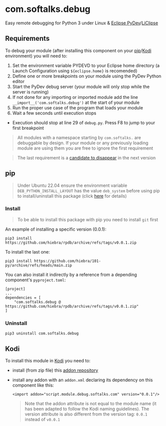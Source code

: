 # com.softalks.debug
Easy remote debugging for Python 3 under Linux & [Eclipse PyDev](https://www.pydev.org/)/[LiClipse](https://www.liclipse.com/)
## Requirements
To debug your module (after installing this component on your [pip](#pip)/[Kodi](#Kodi) environment) you will need to: 
1. Set the environment variable PYDEVD to your Eclipse home directory (a Launch Configuration using `${eclipse.home}` is recomended)
1. Define one or more breakpoints on your module using the PyDev Python editor
1. Start the PyDev debug server (your module will only stop while the server is running)
1. If not done for any importing or imported module add the line `__import__('com.softalks.debug')` at the start of your module 
1. Run the proper use case of the program that loads your module
1. Wait a few seconds until execution stops
* Execution should stop at line 29 of `debug.py`. Press F8 to jump to your first breakpoint
> All modules with a namespace starting by `com.softalks.` are debuggable by design. If your module or any previously loading module are using them you are free to ignore the first requirement

> The last requirement is a [candidate to disappear](https://github.com/hiebra/rpdb/issues/1) in the next version
## pip
> Under Ubuntu 22.04 ensure the environment variable `DEB_PYTHON_INSTALL_LAYOUT` has the value `deb_system` before using pip to install/uninstall this package (click [here](https://github.com/pypa/setuptools/issues/3269#issuecomment-1254507377) for details)
### Install
> To be able to install this package with pip you need to install `git` first

An example of installing a specific version (0.0.1):
```
pip3 install https://github.com/hiebra/rpdb/archive/refs/tags/v0.0.1.zip
```
To install the last one:
```
pip3 install https://github.com/hiebra/101-py/archive/refs/heads/main.zip
```
You can also install it indirectly by a reference from a depending component's `pyproject.toml`:
```
[project]
...
dependencies = [
    "com.softalks.debug @ https://github.com/hiebra/rpdb/archive/refs/tags/v0.0.1.zip"
]
```
### Uninstall
```
pip3 uninstall com.softalks.debug
```
## Kodi
To install this module in [Kodi](https://kodi.tv/) you need to:
* install (from zip file) this [addon repository](https://github.com/hiebra/repository.github/releases/latest)
* install any addon with an `addon.xml` declaring its dependency on this component like this:

  ```
  <import addon="script.module.debug.softalks.com" version="0.0.1"/>
  ```
  > Note that the addon attribute is not equal to the module name (it has been adapted to follow the Kodi naming guidelines). The version attribute is also different from the version tag: `0.0.1` instead of `v0.0.1`
